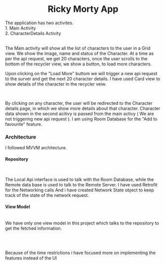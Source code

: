 <h1 align="center">Ricky Morty App</h1>
<p>
  The application has two activites. <br/> 
  1. Main Activity  <br/> 
  2. CharacterDetails Activity  <br/>  <br/> 

  The Main activity will show all the list of characters to the user in a Grid view. We show the image, name and status of the Character. At a time as per the api request, we get 
  20 characters, once the user scrolls to the bottom of the recycler view, we show a button, to load more characters. <br/>

  Upon clicking on the "Load More" buttom we will trigger a new api request to the surver and get the next 20 character details. I have used Card view to show details of the 
  character in the recycler veiw.

  <br/>

  By clicking on any character, the user will be redirected to the Character details page, in which we show more details about that character. Character data shown in the 
  second acitivy is passed from the main activy ( We are not triggering new api request ). I am using Room Database for the "Add to favourite" feature.
  
</p>

<h3>Architecture</h3>

<p>

  I followed MVVM architecture. <br/>
  
  <h4>Repository</h4> <br/>

  The Local Api interface is used to talk with the Room Database, while the Remote data base is used to talk to the Remote Server. I have used Retrofit for the Networking calls
  And i have created Network State object to keep track of the state of the network request.  <br/>

  <h4>View Model</h4> <br/>
  We have only one view model in this project which talks to the repository to get the fetched information. <br/>
  
</p>

</br></br>

<p> Because of the time restrictions i have focused more on implementing the features instead of the UI</p>

